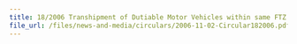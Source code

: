 ```yaml
---
title: 18/2006 Transhipment of Dutiable Motor Vehicles within same FTZ
file_url: /files/news-and-media/circulars/2006-11-02-Circular182006.pdf
---
```

